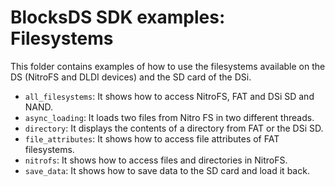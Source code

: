 # BlocksDS SDK examples: Filesystems

This folder contains examples of how to use the filesystems available on the DS
(NitroFS and DLDI devices) and the SD card of the DSi.

- `all_filesystems`: It shows how to access NitroFS, FAT and DSi SD and NAND.
- `async_loading`: It loads two files from Nitro FS in two different threads.
- `directory`: It displays the contents of a directory from FAT or the DSi SD.
- `file_attributes`: It shows how to access file attributes of FAT filesystems.
- `nitrofs`: It shows how to access files and directories in NitroFS.
- `save_data`: It shows how to save data to the SD card and load it back.

